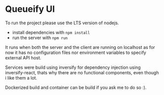 # Queueify UI

To run the project please use the LTS version of nodejs.

- install dependencies with `npm install`
- run the server with `npm run`

It runs when both the server and the client are running on localhost as
for now it has no configuration files nor environment variables to specify
external API host.

Services were build using inversify for dependency injection using
inversify-react, thats why there are no functional components,
even though i like them a lot.

Dockerized build and container can be build if you ask me to do so :).
